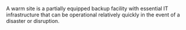 A warm site is a partially equipped backup facility with essential IT infrastructure that can be operational relatively quickly in the event of a disaster or disruption.